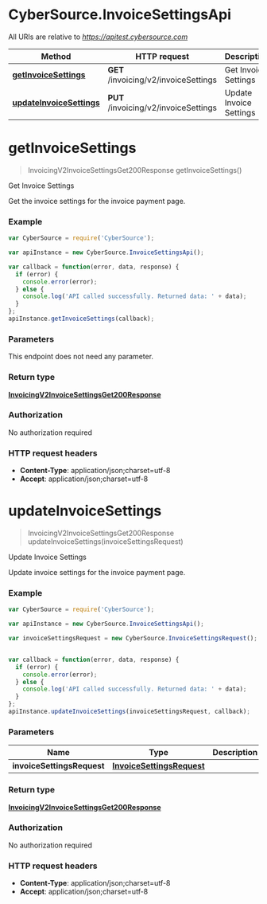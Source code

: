 # CyberSource.InvoiceSettingsApi

All URIs are relative to *https://apitest.cybersource.com*

Method | HTTP request | Description
------------- | ------------- | -------------
[**getInvoiceSettings**](InvoiceSettingsApi.md#getInvoiceSettings) | **GET** /invoicing/v2/invoiceSettings | Get Invoice Settings
[**updateInvoiceSettings**](InvoiceSettingsApi.md#updateInvoiceSettings) | **PUT** /invoicing/v2/invoiceSettings | Update Invoice Settings


<a name="getInvoiceSettings"></a>
# **getInvoiceSettings**
> InvoicingV2InvoiceSettingsGet200Response getInvoiceSettings()

Get Invoice Settings

Get the invoice settings for the invoice payment page.

### Example
```javascript
var CyberSource = require('CyberSource');

var apiInstance = new CyberSource.InvoiceSettingsApi();

var callback = function(error, data, response) {
  if (error) {
    console.error(error);
  } else {
    console.log('API called successfully. Returned data: ' + data);
  }
};
apiInstance.getInvoiceSettings(callback);
```

### Parameters
This endpoint does not need any parameter.

### Return type

[**InvoicingV2InvoiceSettingsGet200Response**](InvoicingV2InvoiceSettingsGet200Response.md)

### Authorization

No authorization required

### HTTP request headers

 - **Content-Type**: application/json;charset=utf-8
 - **Accept**: application/json;charset=utf-8

<a name="updateInvoiceSettings"></a>
# **updateInvoiceSettings**
> InvoicingV2InvoiceSettingsGet200Response updateInvoiceSettings(invoiceSettingsRequest)

Update Invoice Settings

Update invoice settings for the invoice payment page.

### Example
```javascript
var CyberSource = require('CyberSource');

var apiInstance = new CyberSource.InvoiceSettingsApi();

var invoiceSettingsRequest = new CyberSource.InvoiceSettingsRequest(); // InvoiceSettingsRequest | 


var callback = function(error, data, response) {
  if (error) {
    console.error(error);
  } else {
    console.log('API called successfully. Returned data: ' + data);
  }
};
apiInstance.updateInvoiceSettings(invoiceSettingsRequest, callback);
```

### Parameters

Name | Type | Description  | Notes
------------- | ------------- | ------------- | -------------
 **invoiceSettingsRequest** | [**InvoiceSettingsRequest**](InvoiceSettingsRequest.md)|  | 

### Return type

[**InvoicingV2InvoiceSettingsGet200Response**](InvoicingV2InvoiceSettingsGet200Response.md)

### Authorization

No authorization required

### HTTP request headers

 - **Content-Type**: application/json;charset=utf-8
 - **Accept**: application/json;charset=utf-8

